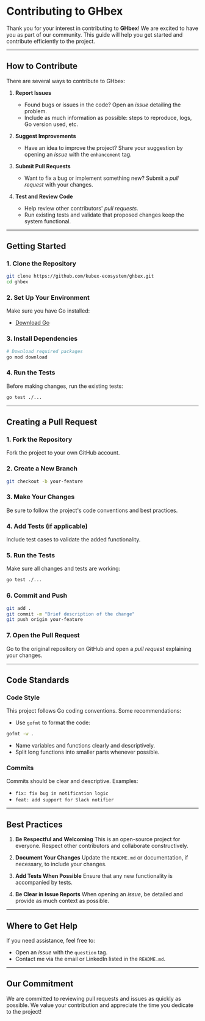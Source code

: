 # **Contributing to GHbex**

Thank you for your interest in contributing to **GHbex**! We are excited to have you as part of our community. This guide will help you get started and contribute efficiently to the project.

---

## **How to Contribute**

There are several ways to contribute to GHbex:

1. **Report Issues**

   - Found bugs or issues in the code? Open an _issue_ detailing the problem.
   - Include as much information as possible: steps to reproduce, logs, Go version used, etc.

2. **Suggest Improvements**

   - Have an idea to improve the project? Share your suggestion by opening an _issue_ with the `enhancement` tag.

3. **Submit Pull Requests**

   - Want to fix a bug or implement something new? Submit a _pull request_ with your changes.

4. **Test and Review Code**

   - Help review other contributors' _pull requests_.
   - Run existing tests and validate that proposed changes keep the system functional.

---

## **Getting Started**

### 1. **Clone the Repository**

```bash
git clone https://github.com/kubex-ecosystem/ghbex.git
cd ghbex
```

### 2. **Set Up Your Environment**

Make sure you have Go installed:

- [Download Go](https://go.dev/dl/)

### 3. **Install Dependencies**

```bash
# Download required packages
go mod download
```

### 4. **Run the Tests**

Before making changes, run the existing tests:

```bash
go test ./...
```

---

## **Creating a Pull Request**

### **1. Fork the Repository**

Fork the project to your own GitHub account.

### **2. Create a New Branch**

```bash
git checkout -b your-feature
```

### **3. Make Your Changes**

Be sure to follow the project's code conventions and best practices.

### **4. Add Tests (if applicable)**

Include test cases to validate the added functionality.

### **5. Run the Tests**

Make sure all changes and tests are working:

```bash
go test ./...
```

### **6. Commit and Push**

```bash
git add .
git commit -m "Brief description of the change"
git push origin your-feature
```

### **7. Open the Pull Request**

Go to the original repository on GitHub and open a _pull request_ explaining your changes.

---

## **Code Standards**

### **Code Style**

This project follows Go coding conventions. Some recommendations:

- Use `gofmt` to format the code:

```bash
gofmt -w .
```

- Name variables and functions clearly and descriptively.
- Split long functions into smaller parts whenever possible.

### **Commits**

Commits should be clear and descriptive. Examples:

- `fix: fix bug in notification logic`
- `feat: add support for Slack notifier`

---

## **Best Practices**

1. **Be Respectful and Welcoming**
   This is an open-source project for everyone. Respect other contributors and collaborate constructively.

2. **Document Your Changes**
   Update the `README.md` or documentation, if necessary, to include your changes.

3. **Add Tests When Possible**
   Ensure that any new functionality is accompanied by tests.

4. **Be Clear in Issue Reports**
   When opening an _issue_, be detailed and provide as much context as possible.

---

## **Where to Get Help**

If you need assistance, feel free to:

- Open an _issue_ with the `question` tag.
- Contact me via the email or LinkedIn listed in the `README.md`.

---

## **Our Commitment**

We are committed to reviewing pull requests and issues as quickly as possible. We value your contribution and appreciate the time you dedicate to the project!
